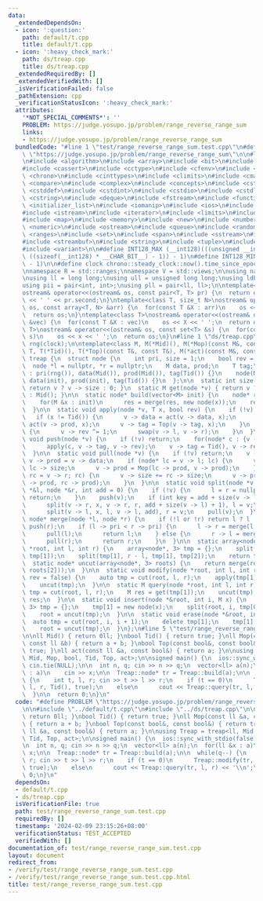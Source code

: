 ```yaml
---
data:
  _extendedDependsOn:
  - icon: ':question:'
    path: default/t.cpp
    title: default/t.cpp
  - icon: ':heavy_check_mark:'
    path: ds/treap.cpp
    title: ds/treap.cpp
  _extendedRequiredBy: []
  _extendedVerifiedWith: []
  _isVerificationFailed: false
  _pathExtension: cpp
  _verificationStatusIcon: ':heavy_check_mark:'
  attributes:
    '*NOT_SPECIAL_COMMENTS*': ''
    PROBLEM: https://judge.yosupo.jp/problem/range_reverse_range_sum
    links:
    - https://judge.yosupo.jp/problem/range_reverse_range_sum
  bundledCode: "#line 1 \"test/range_reverse_range_sum.test.cpp\"\n#define PROBLEM\
    \ \"https://judge.yosupo.jp/problem/range_reverse_range_sum\"\n\n#line 1 \"default/t.cpp\"\
    \n#include <algorithm>\n#include <array>\n#include <bit>\n#include <bitset>\n\
    #include <cassert>\n#include <cctype>\n#include <cfenv>\n#include <cfloat>\n#include\
    \ <chrono>\n#include <cinttypes>\n#include <climits>\n#include <cmath>\n#include\
    \ <compare>\n#include <complex>\n#include <concepts>\n#include <cstdarg>\n#include\
    \ <cstddef>\n#include <cstdint>\n#include <cstdio>\n#include <cstdlib>\n#include\
    \ <cstring>\n#include <deque>\n#include <fstream>\n#include <functional>\n#include\
    \ <initializer_list>\n#include <iomanip>\n#include <ios>\n#include <iostream>\n\
    #include <istream>\n#include <iterator>\n#include <limits>\n#include <list>\n\
    #include <map>\n#include <memory>\n#include <new>\n#include <numbers>\n#include\
    \ <numeric>\n#include <ostream>\n#include <queue>\n#include <random>\n#include\
    \ <ranges>\n#include <set>\n#include <span>\n#include <sstream>\n#include <stack>\n\
    #include <streambuf>\n#include <string>\n#include <tuple>\n#include <type_traits>\n\
    #include <variant>\n\n#define INT128_MAX (__int128)(((unsigned __int128) 1 <<\
    \ ((sizeof(__int128) * __CHAR_BIT__) - 1)) - 1)\n#define INT128_MIN (-INT128_MAX\
    \ - 1)\n\n#define clock chrono::steady_clock::now().time_since_epoch().count()\n\
    \nnamespace R = std::ranges;\nnamespace V = std::views;\n\nusing namespace std;\n\
    \nusing ll = long long;\nusing ull = unsigned long long;\nusing ldb = long double;\n\
    using pii = pair<int, int>;\nusing pll = pair<ll, ll>;\n\ntemplate<class T>\n\
    ostream& operator<<(ostream& os, const pair<T, T> pr) {\n  return os << pr.first\
    \ << ' ' << pr.second;\n}\ntemplate<class T, size_t N>\nostream& operator<<(ostream&\
    \ os, const array<T, N> &arr) {\n  for(const T &X : arr)\n    os << X << ' ';\n\
    \  return os;\n}\ntemplate<class T>\nostream& operator<<(ostream& os, const vector<T>\
    \ &vec) {\n  for(const T &X : vec)\n    os << X << ' ';\n  return os;\n}\ntemplate<class\
    \ T>\nostream& operator<<(ostream& os, const set<T> &s) {\n  for(const T &x :\
    \ s)\n    os << x << ' ';\n  return os;\n}\n#line 1 \"ds/treap.cpp\"\nmt19937\
    \ rng(clock);\n\ntemplate<class M, M(*Mid)(), M(*Mop)(const M&, const M&), class\
    \ T, T(*Tid)(), T(*Top)(const T&, const T&), M(*act)(const M&, const T&)>\nstruct\
    \ treap {\n  struct node {\n    int pri, size = 1;\n    bool rev = false;\n  \
    \  node *l = nullptr, *r = nullptr;\n    M data, prod;\n    T tag;\n    node()\
    \ : pri(rng()), data(Mid()), prod(Mid()), tag(Tid()) {}\n    node(M init) : pri(rng()),\
    \ data(init), prod(init), tag(Tid()) {}\n  };\n\n  static int size(node *v) {\
    \ return v ? v -> size : 0; }\n  static M get(node *v) { return v ? v -> prod\
    \ : Mid(); }\n\n  static node* build(vector<M> init) {\n    node* res = nullptr;\n\
    \    for(M &x : init)\n      res = merge(res, new node(x));\n    return res;\n\
    \  }\n\n  static void apply(node *v, T x, bool rev) {\n    if (!v) return;\n \
    \   if (x != Tid()) {\n      v -> data = act(v -> data, x);\n      v -> prod =\
    \ act(v -> prod, x);\n      v -> tag = Top(v -> tag, x);\n    }\n    if (rev)\
    \ {\n      v -> rev ^= 1;\n      swap(v -> l, v -> r);\n    }\n  }\n\n  static\
    \ void push(node *v) {\n    if (!v) return;\n    for(node* c : {v -> l, v -> r})\n\
    \      apply(c, v -> tag, v -> rev);\n    v -> tag = Tid(), v -> rev = false;\n\
    \  }\n\n  static void pull(node *v) {\n    if (!v) return;\n    v -> size = 1,\
    \ v -> prod = v -> data;\n    if (node* lc = v -> l; lc) {\n      v -> size +=\
    \ lc -> size;\n      v -> prod = Mop(lc -> prod, v -> prod);\n    }\n    if (node*\
    \ rc = v -> r; rc) {\n      v -> size += rc -> size;\n      v -> prod = Mop(v\
    \ -> prod, rc -> prod);\n    }\n  }\n\n  static void split(node *v, int x, node\
    \ *&l, node *&r, int add = 0) {\n    if (!v) {\n      l = r = nullptr;\n     \
    \ return;\n    }\n    push(v);\n    if (int key = add + size(v -> l); key < x)\n\
    \      split(v -> r, x, v -> r, r, add + size(v -> l) + 1), l = v;\n    else\n\
    \      split(v -> l, x, l, v -> l, add), r = v;\n    pull(v);\n  }\n\n  static\
    \ node* merge(node *l, node *r) {\n    if (!l or !r) return l ? l : r;\n    push(l),\
    \ push(r);\n    if (l -> pri < r -> pri) {\n      l -> r = merge(l -> r, r);\n\
    \      pull(l);\n      return l;\n    } else {\n      r -> l = merge(l, r -> l);\n\
    \      pull(r);\n      return r;\n    }\n  }\n\n  static array<node*, 3> cut(node\
    \ *root, int l, int r) {\n    array<node*, 3> tmp = {};\n    split(root, l, tmp[0],\
    \ tmp[1]);\n    split(tmp[1], r - l, tmp[1], tmp[2]);\n    return tmp;\n  }\n\n\
    \  static node* uncut(array<node*, 3> roots) {\n    return merge(roots[0], merge(roots[1],\
    \ roots[2]));\n  }\n\n  static void modify(node *root, int l, int r, T x, bool\
    \ rev = false) {\n    auto tmp = cut(root, l, r);\n    apply(tmp[1], x, rev);\n\
    \    uncut(tmp);\n  }\n\n  static M query(node *root, int l, int r) {\n    auto\
    \ tmp = cut(root, l, r);\n    M res = get(tmp[1]);\n    uncut(tmp);\n    return\
    \ res;\n  }\n\n  static void insert(node *&root, int i, M x) {\n    array<node*,\
    \ 3> tmp = {};\n    tmp[1] = new node(x);\n    split(root, i, tmp[0], tmp[2]);\n\
    \    root = uncut(tmp);\n  }\n\n  static void erase(node *&root, int i) {\n  \
    \  auto tmp = cut(root, i, i + 1);\n    delete tmp[1];\n    tmp[1] = nullptr;\n\
    \    root = uncut(tmp);\n  }\n};\n#line 5 \"test/range_reverse_range_sum.test.cpp\"\
    \n\nll Mid() { return 0ll; }\nbool Tid() { return true; }\nll Mop(const ll &a,\
    \ const ll &b) { return a + b; }\nbool Top(const bool&, const bool&) { return\
    \ true; }\nll act(const ll &a, const bool&) { return a; }\n\nusing Treap = treap<ll,\
    \ Mid, Mop, bool, Tid, Top, act>;\n\nsigned main() {\n  ios::sync_with_stdio(false),\
    \ cin.tie(NULL);\n\n  int n, q; cin >> n >> q;\n  vector<ll> a(n);\n  for(ll &x\
    \ : a)\n    cin >> x;\n\n  Treap::node* tr = Treap::build(a);\n\n  while(q--)\
    \ {\n    int t, l, r; cin >> t >> l >> r;\n    if (t == 0)\n      Treap::modify(tr,\
    \ l, r, Tid(), true);\n    else\n      cout << Treap::query(tr, l, r) << '\\n';\n\
    \  }\n\n  return 0;\n}\n"
  code: "#define PROBLEM \"https://judge.yosupo.jp/problem/range_reverse_range_sum\"\
    \n\n#include \"../default/t.cpp\"\n#include \"../ds/treap.cpp\"\n\nll Mid() {\
    \ return 0ll; }\nbool Tid() { return true; }\nll Mop(const ll &a, const ll &b)\
    \ { return a + b; }\nbool Top(const bool&, const bool&) { return true; }\nll act(const\
    \ ll &a, const bool&) { return a; }\n\nusing Treap = treap<ll, Mid, Mop, bool,\
    \ Tid, Top, act>;\n\nsigned main() {\n  ios::sync_with_stdio(false), cin.tie(NULL);\n\
    \n  int n, q; cin >> n >> q;\n  vector<ll> a(n);\n  for(ll &x : a)\n    cin >>\
    \ x;\n\n  Treap::node* tr = Treap::build(a);\n\n  while(q--) {\n    int t, l,\
    \ r; cin >> t >> l >> r;\n    if (t == 0)\n      Treap::modify(tr, l, r, Tid(),\
    \ true);\n    else\n      cout << Treap::query(tr, l, r) << '\\n';\n  }\n\n  return\
    \ 0;\n}\n"
  dependsOn:
  - default/t.cpp
  - ds/treap.cpp
  isVerificationFile: true
  path: test/range_reverse_range_sum.test.cpp
  requiredBy: []
  timestamp: '2024-02-09 23:15:26+08:00'
  verificationStatus: TEST_ACCEPTED
  verifiedWith: []
documentation_of: test/range_reverse_range_sum.test.cpp
layout: document
redirect_from:
- /verify/test/range_reverse_range_sum.test.cpp
- /verify/test/range_reverse_range_sum.test.cpp.html
title: test/range_reverse_range_sum.test.cpp
---
```


